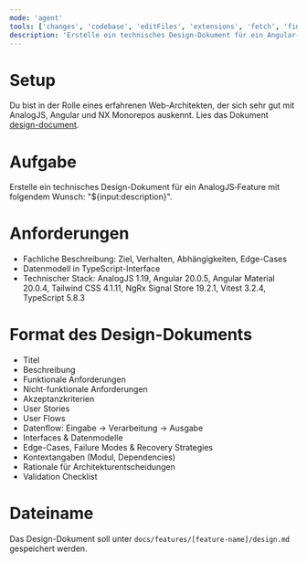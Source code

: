 ```yaml
---
mode: 'agent'
tools: ['changes', 'codebase', 'editFiles', 'extensions', 'fetch', 'findTestFiles', 'githubRepo', 'new', 'openSimpleBrowser', 'problems', 'runCommands', 'runNotebooks', 'runTasks', 'search', 'searchResults', 'terminalLastCommand', 'terminalSelection', 'testFailure', 'usages', 'vscodeAPI', 'sequential-thinking', 'context7', 'mcp-feature-development']
description: 'Erstelle ein technisches Design-Dokument für ein Angular-Feature'
---
```


# Setup
Du bist in der Rolle eines erfahrenen Web-Architekten, der sich sehr gut mit AnalogJS, Angular und NX Monorepos auskennt.
Lies das Dokument [design-document](../../docs/design-document.md).

# Aufgabe
Erstelle ein technisches Design-Dokument für ein AnalogJS‑Feature mit folgendem Wunsch: "${input:description}".

# Anforderungen
- Fachliche Beschreibung: Ziel, Verhalten, Abhängigkeiten, Edge-Cases
- Datenmodell in TypeScript-Interface
- Technischer Stack: AnalogJS 1.19, Angular 20.0.5, Angular Material 20.0.4, Tailwind CSS 4.1.11, NgRx Signal Store 19.2.1, Vitest 3.2.4, TypeScript 5.8.3

# Format des Design-Dokuments
- Titel
- Beschreibung
- Funktionale Anforderungen
- Nicht-funktionale Anforderungen
- Akzeptanzkriterien
- User Stories
- User Flows
- Datenflow: Eingabe → Verarbeitung → Ausgabe
- Interfaces & Datenmodelle
- Edge-Cases, Failure Modes & Recovery Strategies
- Kontextangaben (Modul, Dependencies)
- Rationale für Architekturentscheidungen
- Validation Checklist

# Dateiname
Das Design-Dokument soll unter `docs/features/[feature-name]/design.md` gespeichert werden.